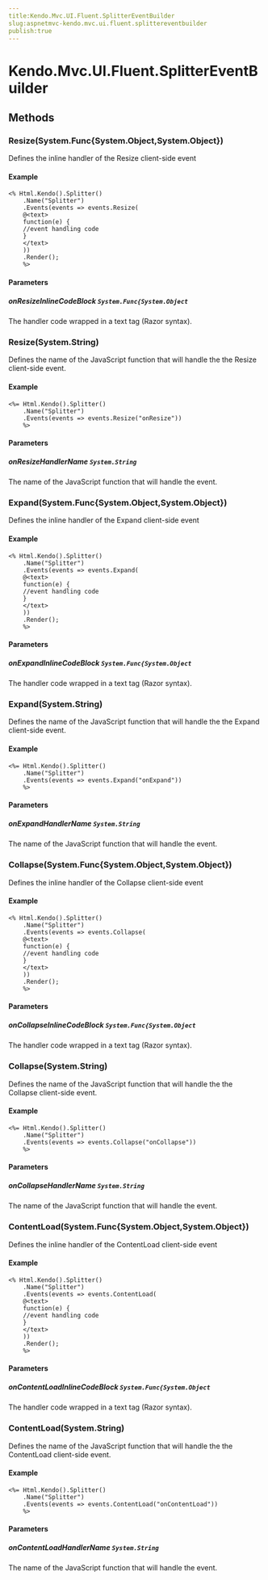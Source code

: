 ```yaml
---
title:Kendo.Mvc.UI.Fluent.SplitterEventBuilder
slug:aspnetmvc-kendo.mvc.ui.fluent.splittereventbuilder
publish:true
---
```


# Kendo.Mvc.UI.Fluent.SplitterEventBuilder

## Methods

### Resize(System.Func{System.Object,System.Object})
Defines the inline handler of the Resize client-side event

#### Example
    <% Html.Kendo().Splitter()
        .Name("Splitter")
        .Events(events => events.Resize(
        @<text>
        function(e) {
        //event handling code
        }
        </text>
        ))
        .Render();
        %>

#### Parameters

##### onResizeInlineCodeBlock `System.Func{System.Object`
The handler code wrapped in a text tag (Razor syntax).

### Resize(System.String)
Defines the name of the JavaScript function that will handle the the Resize client-side event.

#### Example
    <%= Html.Kendo().Splitter()
        .Name("Splitter")
        .Events(events => events.Resize("onResize"))
        %>

#### Parameters

##### onResizeHandlerName `System.String`
The name of the JavaScript function that will handle the event.

### Expand(System.Func{System.Object,System.Object})
Defines the inline handler of the Expand client-side event

#### Example
    <% Html.Kendo().Splitter()
        .Name("Splitter")
        .Events(events => events.Expand(
        @<text>
        function(e) {
        //event handling code
        }
        </text>
        ))
        .Render();
        %>

#### Parameters

##### onExpandInlineCodeBlock `System.Func{System.Object`
The handler code wrapped in a text tag (Razor syntax).

### Expand(System.String)
Defines the name of the JavaScript function that will handle the the Expand client-side event.

#### Example
    <%= Html.Kendo().Splitter()
        .Name("Splitter")
        .Events(events => events.Expand("onExpand"))
        %>

#### Parameters

##### onExpandHandlerName `System.String`
The name of the JavaScript function that will handle the event.

### Collapse(System.Func{System.Object,System.Object})
Defines the inline handler of the Collapse client-side event

#### Example
    <% Html.Kendo().Splitter()
        .Name("Splitter")
        .Events(events => events.Collapse(
        @<text>
        function(e) {
        //event handling code
        }
        </text>
        ))
        .Render();
        %>

#### Parameters

##### onCollapseInlineCodeBlock `System.Func{System.Object`
The handler code wrapped in a text tag (Razor syntax).

### Collapse(System.String)
Defines the name of the JavaScript function that will handle the the Collapse client-side event.

#### Example
    <%= Html.Kendo().Splitter()
        .Name("Splitter")
        .Events(events => events.Collapse("onCollapse"))
        %>

#### Parameters

##### onCollapseHandlerName `System.String`
The name of the JavaScript function that will handle the event.

### ContentLoad(System.Func{System.Object,System.Object})
Defines the inline handler of the ContentLoad client-side event

#### Example
    <% Html.Kendo().Splitter()
        .Name("Splitter")
        .Events(events => events.ContentLoad(
        @<text>
        function(e) {
        //event handling code
        }
        </text>
        ))
        .Render();
        %>

#### Parameters

##### onContentLoadInlineCodeBlock `System.Func{System.Object`
The handler code wrapped in a text tag (Razor syntax).

### ContentLoad(System.String)
Defines the name of the JavaScript function that will handle the the ContentLoad client-side event.

#### Example
    <%= Html.Kendo().Splitter()
        .Name("Splitter")
        .Events(events => events.ContentLoad("onContentLoad"))
        %>

#### Parameters

##### onContentLoadHandlerName `System.String`
The name of the JavaScript function that will handle the event.